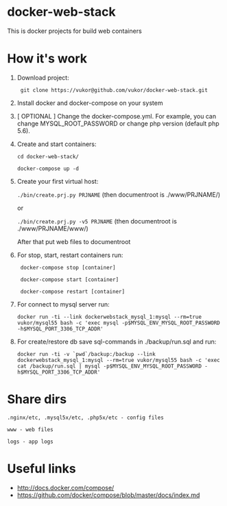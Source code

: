 docker-web-stack
===========

This is docker projects for build web containers

How it's work
===========

1. Download project:

    `` git clone https://vukor@github.com/vukor/docker-web-stack.git``

2. Install docker and docker-compose on your system

3. [ OPTIONAL ] Change the docker-compose.yml. For example, you can change MYSQL_ROOT_PASSWORD or change php version (default php 5.6).

4. Create and start containers:
    
    `` cd docker-web-stack/ ``

    `` docker-compose up -d ``

5. Create your first virtual host:

    `` ./bin/create.prj.py PRJNAME `` (then documentroot is ./www/PRJNAME/)

	or

    `` ./bin/create.prj.py -v5 PRJNAME `` (then documentroot is ./www/PRJNAME/www/)

    After that put web files to documentroot

6. For stop, start, restart containers run:
    
    `` docker-compose stop [container]``
    
    `` docker-compose start [container]``
    
    `` docker-compose restart [container]``

7. For connect to mysql server run:
    
    `` docker run -ti --link dockerwebstack_mysql_1:mysql --rm=true vukor/mysql55 bash -c 'exec mysql -p$MYSQL_ENV_MYSQL_ROOT_PASSWORD -h$MYSQL_PORT_3306_TCP_ADDR' ``

8. For create/restore db save sql-commands in ./backup/run.sql and run:
    
    `` docker run -ti -v `pwd`/backup:/backup --link dockerwebstack_mysql_1:mysql --rm=true vukor/mysql55 bash -c 'exec cat /backup/run.sql | mysql -p$MYSQL_ENV_MYSQL_ROOT_PASSWORD -h$MYSQL_PORT_3306_TCP_ADDR' ``


Share dirs
===========

``.nginx/etc, .mysql5x/etc, .php5x/etc - config files``

``www - web files``

``logs - app logs``


Useful links
============
  - http://docs.docker.com/compose/
  - https://github.com/docker/compose/blob/master/docs/index.md


